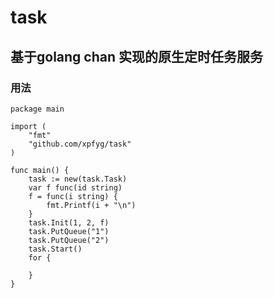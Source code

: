 # task
## 基于golang chan 实现的原生定时任务服务

### 用法
```
package main

import (
	"fmt"
	"github.com/xpfyg/task"
)

func main() {
	task := new(task.Task)
	var f func(id string)
	f = func(i string) {
		fmt.Printf(i + "\n")
	}
	task.Init(1, 2, f)
	task.PutQueue("1")
	task.PutQueue("2")
	task.Start()
	for {

	}
}
```